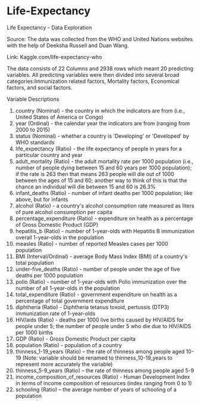 # Life-Expectancy
Life Expectancy - Data Exploration

Source: The data was collected from the WHO and United Nations websites with the help of Deeksha Russell and Duan Wang.

Link: Kaggle.com/life-expectancy-who

The data consists of 22 Columns and 2938 rows which meant 20 predicting variables. All predicting variables were then divided into several broad categories:Immunization related factors, Mortality factors, Economical factors, and social factors.

Variable Descriptions
1.	country (Nominal) - the country in which the indicators are from (i.e., United States of America or Congo)
2.	year (Ordinal) - the calendar year the indicators are from (ranging from 2000 to 2015)
3.	status (Nominal) - whether a country is 'Developing' or 'Developed' by WHO standards
4.	life_expectancy (Ratio) - the life expectancy of people in years for a particular country and year
5.	adult_mortality (Ratio) - the adult mortality rate per 1000 population (i.e., number of people dying between 15 and 60 years per 1000 population); if the rate is 263 then that means 263 people will die out of 1000 between the ages of 15 and 60; another way to think of this is that the chance an individual will die between 15 and 60 is 26.3%
6.	infant_deaths (Ratio) - number of infant deaths per 1000 population; like above, but for infants
7.	alcohol (Ratio) - a country's alcohol consumption rate measured as liters of pure alcohol consumption per capita
8.	percentage_expenditure (Ratio) - expenditure on health as a percentage of Gross Domestic Product (GDP)
9.	hepatitis_b (Ratio) - number of 1-year-olds with Hepatitis B immunization overall 1-year-olds in the population
10.	measles (Ratio) - number of reported Measles cases per 1000 population
11.	BMI (Interval/Ordinal) - average Body Mass Index (BMI) of a country's total population
12.	under-five_deaths (Ratio) - number of people under the age of five deaths per 1000 population
13.	polio (Ratio) - number of 1-year-olds with Polio immunization over the number of all 1-year-olds in the population
14.	total_expenditure (Ratio) - government expenditure on health as a percentage of total government expenditure
15.	diphtheria (Ratio) - Diphtheria tetanus toxoid, pertussis (DTP3) immunization rate of 1-year-olds
16.	HIV/aids (Ratio) - deaths per 1000 live births caused by HIV/AIDS for people under 5; the number of people under 5 who die due to HIV/AIDS per 1000 births
17.	GDP (Ratio) - Gross Domestic Product per capita
18.	population (Ratio) - population of a country
19.	thinness_1-19_years (Ratio) – the rate of thinness among people aged 10-19 (Note: variable should be renamed to thinness_10-19_years to represent more accurately the variable)
20.	thinness_5-9_years (Ratio) – the rate of thinness among people aged 5-9
21.	income_composition_of_resources (Ratio) - Human Development Index in terms of income composition of resources (index ranging from 0 to 1)
22.	schooling (Ratio) – the average number of years of schooling of a population
